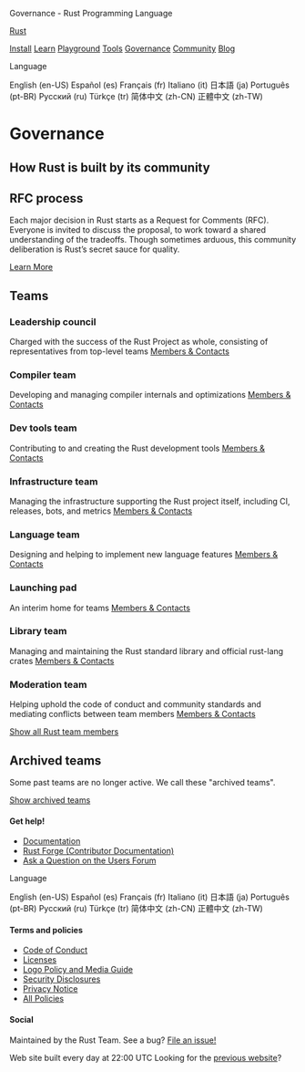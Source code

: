 Governance - Rust Programming Language

[Rust](/)

[Install](/tools/install)
[Learn](/learn)
[Playground](https://play.rust-lang.org/)
[Tools](/tools)
[Governance](/governance)
[Community](/community)
[Blog](https://blog.rust-lang.org/)

Language

English (en-US)
Español (es)
Français (fr)
Italiano (it)
日本語 (ja)
Português (pt-BR)
Русский (ru)
Türkçe (tr)
简体中文 (zh-CN)
正體中文 (zh-TW)

# Governance

## How Rust is built by its community

## RFC process

Each major decision in Rust starts as a Request for Comments (RFC).
Everyone is invited to discuss the proposal, to work toward a shared understanding of the tradeoffs.
Though sometimes arduous, this community deliberation is Rust’s secret sauce for quality.

[Learn More](https://github.com/rust-lang/rfcs)

## Teams

### Leadership council

Charged with the success of the Rust Project as whole, consisting of representatives from top-level teams
[Members & Contacts](/governance/teams/leadership-council)

### Compiler team

Developing and managing compiler internals and optimizations
[Members & Contacts](/governance/teams/compiler)

### Dev tools team

Contributing to and creating the Rust development tools
[Members & Contacts](/governance/teams/dev-tools)

### Infrastructure team

Managing the infrastructure supporting the Rust project itself, including CI, releases, bots, and metrics
[Members & Contacts](/governance/teams/infra)

### Language team

Designing and helping to implement new language features
[Members & Contacts](/governance/teams/lang)

### Launching pad

An interim home for teams
[Members & Contacts](/governance/teams/launching-pad)

### Library team

Managing and maintaining the Rust standard library and official rust-lang crates
[Members & Contacts](/governance/teams/library)

### Moderation team

Helping uphold the code of conduct and community standards and mediating conflicts between team members
[Members & Contacts](/governance/teams/moderation)

[Show all Rust team members](/governance/all-team-members.html)

## Archived teams

Some past teams are no longer active. We call these "archived teams".

[Show archived teams](/governance/archived-teams.html)

#### Get help!

- [Documentation](/learn)
- [Rust Forge (Contributor Documentation)](http://forge.rust-lang.org)
- [Ask a Question on the Users Forum](https://users.rust-lang.org)

Language

English (en-US)
Español (es)
Français (fr)
Italiano (it)
日本語 (ja)
Português (pt-BR)
Русский (ru)
Türkçe (tr)
简体中文 (zh-CN)
正體中文 (zh-TW)

#### Terms and policies

- [Code of Conduct](/policies/code-of-conduct)
- [Licenses](/policies/licenses)
- [Logo Policy and Media Guide](https://foundation.rust-lang.org/policies/logo-policy-and-media-guide/)
- [Security Disclosures](/policies/security)
- [Privacy Notice](https://foundation.rust-lang.org/policies/privacy-policy/)
- [All Policies](/policies)

#### Social

[](https://social.rust-lang.org/@rust)
[](https://bsky.app/profile/rust-lang.org)
[](https://www.youtube.com/channel/UCaYhcUwRBNscFNUKTjgPFiA)
[](https://github.com/rust-lang)

Maintained by the Rust Team. See a bug?
[File an issue!](https://github.com/rust-lang/www.rust-lang.org/issues/new/choose)

Web site built every day at 22:00 UTC
Looking for the [previous website](https://prev.rust-lang.org)?